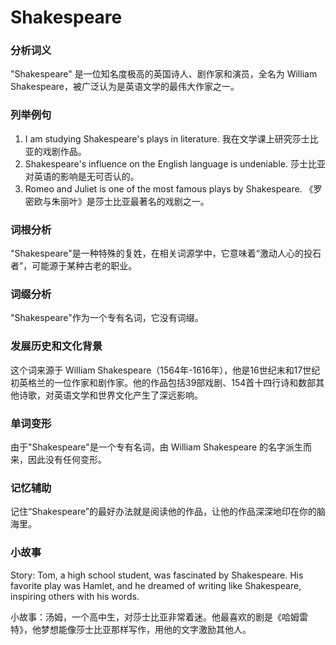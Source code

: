# Shakespeare

### 分析词义

  

"Shakespeare" 是一位知名度极高的英国诗人、剧作家和演员，全名为 William Shakespeare，被广泛认为是英语文学的最伟大作家之一。

  

### 列举例句

  

1.  I am studying Shakespeare's plays in literature. 我在文学课上研究莎士比亚的戏剧作品。
2.  Shakespeare's influence on the English language is undeniable. 莎士比亚对英语的影响是无可否认的。
3.  Romeo and Juliet is one of the most famous plays by Shakespeare. 《罗密欧与朱丽叶》是莎士比亚最著名的戏剧之一。

  

### 词根分析

  

"Shakespeare"是一种特殊的复姓，在相关词源学中，它意味着“激动人心的投石者”，可能源于某种古老的职业。

  

### 词缀分析

  

"Shakespeare"作为一个专有名词，它没有词缀。

  

### 发展历史和文化背景

  

这个词来源于 William Shakespeare（1564年-1616年），他是16世纪末和17世纪初英格兰的一位作家和剧作家。他的作品包括39部戏剧、154首十四行诗和数部其他诗歌，对英语文学和世界文化产生了深远影响。

  

### 单词变形

  

由于"Shakespeare"是一个专有名词，由 William Shakespeare 的名字派生而来，因此没有任何变形。

  

### 记忆辅助

  

记住“Shakespeare”的最好办法就是阅读他的作品，让他的作品深深地印在你的脑海里。

  

### 小故事

  

Story: Tom, a high school student, was fascinated by Shakespeare. His favorite play was Hamlet, and he dreamed of writing like Shakespeare, inspiring others with his words.

  

小故事：汤姆，一个高中生，对莎士比亚非常着迷。他最喜欢的剧是《哈姆雷特》，他梦想能像莎士比亚那样写作，用他的文字激励其他人。
